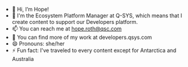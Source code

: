 - 👋 Hi, I’m Hope! 
- 🏢 I'm the Ecosystem Platform Manager at Q-SYS, which means that I create content to support our Developers platform.
- 📫 You can reach me at hope.roth@qsc.com
- 🚗 You can find more of my work at developers.qsys.com
- 😄 Pronouns: she/her
- ⚡ Fun fact: I've traveled to every content except for Antarctica and Australia

